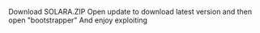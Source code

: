 Download SOLARA.ZIP Open update to download latest version and then open "bootstrapper"
And enjoy exploiting
